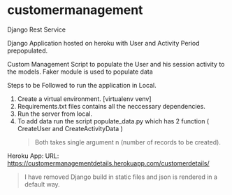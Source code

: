 # customermanagement
Django Rest Service

Django Application hosted on heroku with User and Activity Period prepopulated.

Custom Management Script to populate the User and his session activity to the models. Faker module is used to populate data

Steps to be Followed to run the application in Local.

1) Create a virtual environment. [virtualenv venv]
2) Requirements.txt files contains all the neccessary dependencies.
3) Run the server from local.
4) To add data run the script populate_data.py which has 2 function ( CreateUser and CreateActivityData )
    > Both takes single argument n (number of records to be created).
    
Heroku App:
URL: https://customermanagementdetails.herokuapp.com/customerdetails/

> I have removed Django build in static files and json is rendered in a default way.




